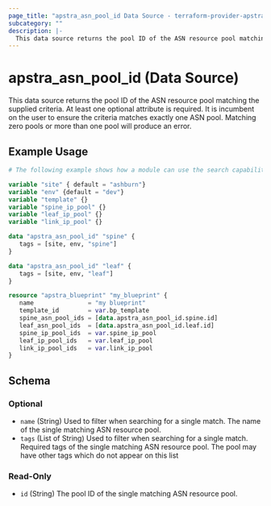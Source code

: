 ```yaml
---
page_title: "apstra_asn_pool_id Data Source - terraform-provider-apstra"
subcategory: ""
description: |-
  This data source returns the pool ID of the ASN resource pool matching the supplied criteria. At least one optional attribute is required.  It is incumbent on the user to ensure the criteria matches exactly one ASN pool. Matching zero pools or more than one pool will produce an error.
---
```


# apstra_asn_pool_id (Data Source)

This data source returns the pool ID of the ASN resource pool matching the supplied criteria. At least one optional attribute is required.  It is incumbent on the user to ensure the criteria matches exactly one ASN pool. Matching zero pools or more than one pool will produce an error.

## Example Usage

```terraform
# The following example shows how a module can use the search capability to deploy a blueprint using a tag-based search for ASN pools:

variable "site" { default = "ashburn"}
variable "env" {default = "dev"}
variable "template" {}
variable "spine_ip_pool" {}
variable "leaf_ip_pool" {}
variable "link_ip_pool" {}

data "apstra_asn_pool_id" "spine" {
   tags = [site, env, "spine"]
}

data "apstra_asn_pool_id" "leaf" {
   tags = [site, env, "leaf"]
}

resource "apstra_blueprint" "my_blueprint" {
   name               = "my blueprint"
   template_id        = var.bp_template
   spine_asn_pool_ids = [data.apstra_asn_pool_id.spine.id]
   leaf_asn_pool_ids  = [data.apstra_asn_pool_id.leaf.id]
   spine_ip_pool_ids  = var.spine_ip_pool
   leaf_ip_pool_ids   = var.leaf_ip_pool
   link_ip_pool_ids   = var.link_ip_pool
}
```

<!-- schema generated by tfplugindocs -->
## Schema

### Optional

- `name` (String) Used to filter when searching for a single match.  The name of the single matching ASN resource pool.
- `tags` (List of String) Used to filter when searching for a single match.  Required tags of the single matching ASN resource pool.  The pool may have other tags which do not appear on this list

### Read-Only

- `id` (String) The pool ID of the single matching ASN resource pool.
